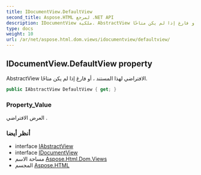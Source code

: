 ```yaml
---
title: IDocumentView.DefaultView
second_title: Aspose.HTML لمرجع .NET API
description: IDocumentView ملكية. AbstractView الافتراضي لهذا المستند  أو فارغ إذا لم يكن متاحًا.
type: docs
weight: 10
url: /ar/net/aspose.html.dom.views/idocumentview/defaultview/
---
```

## IDocumentView.DefaultView property

AbstractView الافتراضي لهذا المستند ، أو فارغ إذا لم يكن متاحًا.

```csharp
public IAbstractView DefaultView { get; }
```

### Property_Value

العرض الافتراضي .

### أنظر أيضا

* interface [IAbstractView](../../iabstractview/)
* interface [IDocumentView](../)
* مساحة الاسم [Aspose.Html.Dom.Views](../../idocumentview/)
* المجسم [Aspose.HTML](../../../)



